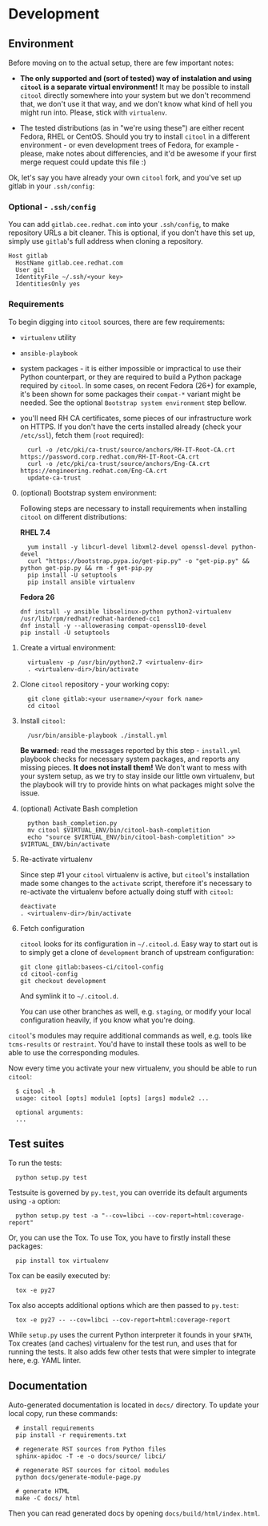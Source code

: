 # Development


## Environment

Before moving on to the actual setup, there are few important notes:

* **The only supported and (sort of tested) way of instalation and using `citool` is a separate virtual environment!** It may be possible to install `citool` directly somewhere into your system but we don't recommend that, we don't use it that way, and we don't know what kind of hell you might run into. Please, stick with `virtualenv`.

* The tested distributions (as in "we're using these") are either recent Fedora, RHEL or CentOS. Should you try to install `citool` in a different environment - or even development trees of Fedora, for example - please, make notes about differencies, and it'd be awesome if your first merge request could update this file :)


Ok, let's say you have already your own `citool` fork, and you've set up gitlab in your `.ssh/config`:

### Optional - `.ssh/config`

You can add `gitlab.cee.redhat.com` into your `.ssh/config`, to make repository URLs a bit cleaner. This is optional,
if you don't have this set up, simply use `gitlab`'s full address when cloning a repository.

```
Host gitlab
  HostName gitlab.cee.redhat.com
  User git
  IdentityFile ~/.ssh/<your key>
  IdentitiesOnly yes
```

### Requirements

To begin digging into `citool` sources, there are few requirements:

  - `virtualenv` utility

  - `ansible-playbook`

  - system packages - it is either impossible or impractical to use their Python counterpart, or they are required to
    build a Python package required by `citool`. In some cases, on recent Fedora (26+) for example, it's been shown
    for some packages their `compat-*` variant might be needed. See the optional ``Bootstrap system environment`` step
    bellow.

  - you'll need RH CA certificates, some pieces of our infrastructure work on HTTPS. If you don't have the certs
    installed already (check your `/etc/ssl`), fetch them (`root` required):

    ```
      curl -o /etc/pki/ca-trust/source/anchors/RH-IT-Root-CA.crt https://password.corp.redhat.com/RH-IT-Root-CA.crt
      curl -o /etc/pki/ca-trust/source/anchors/Eng-CA.crt https://engineering.redhat.com/Eng-CA.crt
      update-ca-trust
    ```

0. (optional) Bootstrap system environment:

   Following steps are necessary to install requirements when installing ``citool`` on different distributions:

   **RHEL 7.4**

   ```
     yum install -y libcurl-devel libxml2-devel openssl-devel python-devel
     curl "https://bootstrap.pypa.io/get-pip.py" -o "get-pip.py" && python get-pip.py && rm -f get-pip.py
     pip install -U setuptools
     pip install ansible virtualenv
   ```

   **Fedora 26**

   ```
   dnf install -y ansible libselinux-python python2-virtualenv /usr/lib/rpm/redhat/redhat-hardened-cc1
   dnf install -y --allowerasing compat-openssl10-devel
   pip install -U setuptools
   ```

1. Create a virtual environment:
   ```
     virtualenv -p /usr/bin/python2.7 <virtualenv-dir>
     . <virtualenv-dir>/bin/activate
   ```

2. Clone `citool` repository - your working copy:
   ```
     git clone gitlab:<your username>/<your fork name>
     cd citool
   ```

3. Install `citool`:
   ```
     /usr/bin/ansible-playbook ./install.yml
   ```

   **Be warned:** read the messages reported by this step - `install.yml` playbook checks for necessary system packages, and reports any missing pieces. **It does not install them!** We don't want to mess with your system setup, as we try to stay inside our little own virtualenv, but the playbook will try to provide hints on what packages might solve the issue.

4. (optional) Activate Bash completion
   ```
     python bash_completion.py
     mv citool $VIRTUAL_ENV/bin/citool-bash-completition
     echo "source $VIRTUAL_ENV/bin/citool-bash-completition" >> $VIRTUAL_ENV/bin/activate
   ```

5. Re-activate virtualenv

   Since step #1 your `citool` virtualenv is active, but `citool`'s installation made some changes to the `activate`
   script, therefore it's necessary to re-activate the virtualenv before actually doing stuff with `citool`:

   ```
   deactivate
   . <virtualenv-dir>/bin/activate
   ```

6. Fetch configuration

   `citool` looks for its configuration in `~/.citool.d`. Easy way to start out is to simply get a clone of `development` branch of upstream configuration:

   ```
   git clone gitlab:baseos-ci/citool-config
   cd citool-config
   git checkout development
   ```

   And symlink it to `~/.citool.d`.

   You can use other branches as well, e.g. `staging`, or modify your local configuration heavily, if you know what you're doing.


`citool`'s modules may require additional commands as well, e.g. tools like `tcms-results` or `restraint`. You'd have
to install these tools as well to be able to use the corresponding modules.

Now every time you activate your new virtualenv, you should be able to run `citool`:

```
  $ citool -h
  usage: citool [opts] module1 [opts] [args] module2 ...

  optional arguments:
  ...

```


## Test suites

To run the tests:

```
  python setup.py test
```

Testsuite is governed by `py.test`, you can override its default arguments using `-a` option:

```
  python setup.py test -a "--cov=libci --cov-report=html:coverage-report"
```

Or, you can use the Tox. To use Tox, you have to firstly install these packages:

```
  pip install tox virtualenv
```

Tox can be easily executed by:

```
  tox -e py27
```

Tox also accepts additional options which are then passed to `py.test`:

```
  tox -e py27 -- --cov=libci --cov-report=html:coverage-report
```


While `setup.py` uses the current Python interpreter it founds in your `$PATH`, Tox creates (and caches) virtualenv
for the test run, and uses that for running the tests. It also adds few other tests that were simpler to integrate
here, e.g. YAML linter.


## Documentation

Auto-generated documentation is located in `docs/` directory. To update your local copy, run these commands:

```
  # install requirements
  pip install -r requirements.txt

  # regenerate RST sources from Python files
  sphinx-apidoc -T -e -o docs/source/ libci/

  # regenerate RST sources for citool modules
  python docs/generate-module-page.py

  # generate HTML
  make -C docs/ html
```

Then you can read generated docs by opening `docs/build/html/index.html`.
